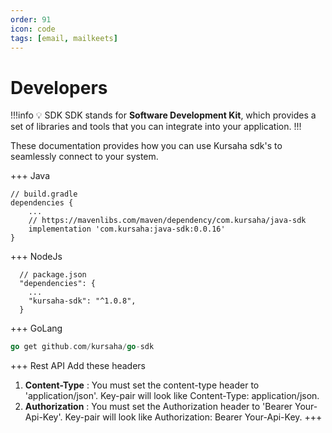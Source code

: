 ```yaml
---
order: 91
icon: code
tags: [email, mailkeets]
---
```


# Developers

!!!info :bulb: SDK
SDK stands for **Software Development Kit**, which provides a set of libraries and tools that you can integrate into your application.
!!!

These documentation provides how you can use Kursaha sdk's to seamlessly connect to your system.

+++ Java

```
// build.gradle
dependencies {
    ...
    // https://mavenlibs.com/maven/dependency/com.kursaha/java-sdk
    implementation 'com.kursaha:java-sdk:0.0.16'
}

```

+++ NodeJs

```
  // package.json
  "dependencies": {
    ...
    "kursaha-sdk": "^1.0.8",
  }
```

+++ GoLang

```go
go get github.com/kursaha/go-sdk
```

+++ Rest API
Add these headers

1. **Content-Type** : You must set the content-type header to 'application/json'. Key-pair will look like Content-Type: application/json.
2. **Authorization** : You must set the Authorization header to 'Bearer Your-Api-Key'. Key-pair will look like Authorization: Bearer Your-Api-Key.
   +++
